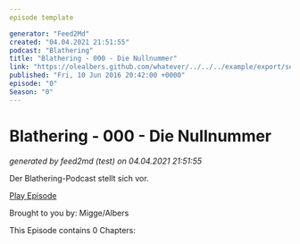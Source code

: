```yaml
---
episode template

generator: "Feed2Md"
created: "04.04.2021 21:51:55"
podcast: "Blathering"
title: "Blathering - 000 - Die Nullnummer"
link: "https://olealbers.github.com/whatever/../../../example/export/seasons/1/2016/6/Blathering - 000 - Die Nullnummer.md"
published: "Fri, 10 Jun 2016 20:42:00 +0000"
episode: "0"
Season: "0"
---
```


# Blathering - 000 - Die Nullnummer
_generated by feed2md (test) on 04.04.2021 21:51:55_

Der Blathering-Podcast stellt sich vor.

[Play Episode](https://www.blathering.de/podlove/file/30/s/feed/c/mp3/blathering_000.mp3)

Brought to you by: Migge/Albers

This Episode contains 0 Chapters:



